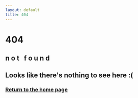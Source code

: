 ```yaml
---
layout: default
title: 404
---
```


<div class="error404">
<span><h1>404</h1>
<h2>
<span>n</span>
<span>o</span>
<span>t</span>
<span>&nbsp;</span>
<span>f</span>
<span>o</span>
<span>u</span>
<span>n</span>
<span>d</span>
</h2>
</span>
<h2>Looks like there's nothing to see here :(</h2>
<h3><a href="{{'/' | relative_url}}">Return to the home page</a></h3>
</div>
